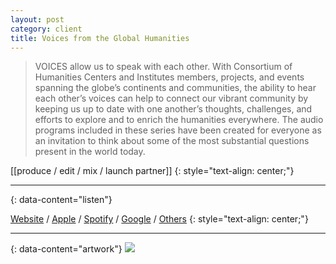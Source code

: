 ```yaml
---
layout: post
category: client
title: Voices from the Global Humanities
---
```

> VOICES allow us to speak with each other. With Consortium of Humanities Centers and Institutes members, projects, and events spanning the globe’s continents and communities, the ability to hear each other’s voices can help to connect our vibrant community by keeping us up to date with one another’s thoughts, challenges, and efforts to explore and to enrich the humanities everywhere. The audio programs included in these series have been created for everyone as an invitation to think about some of the most substantial questions present in the world today.

[[produce / edit / mix / launch partner]]
{: style="text-align: center;"}

---
{: data-content="listen"}

[Website](http://chcinetwork.org/ideas/voices) / [Apple](https://pod.link/1553718215.apple) / [Spotify](https://pod.link/1553718215.spotify) / [Google](https://pod.link/1553718215.google) / [Others](https://pod.link/1553718215)
{: style="text-align: center;"}

---
{: data-content="artwork"}
![](https://d3t3ozftmdmh3i.cloudfront.net/production/podcast_uploaded_nologo/8096313/8096313-1613243032228-5660a54043366.jpg)


